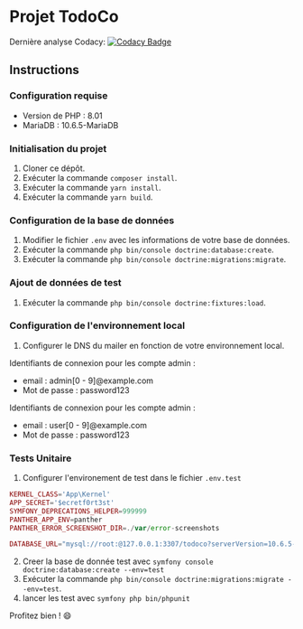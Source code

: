 # Projet TodoCo

Dernière analyse Codacy:
[![Codacy Badge](https://app.codacy.com/project/badge/Grade/c719b13284874e0abc9d693fe8a93ac1)](https://app.codacy.com/gh/Djordy59630/todoCo/dashboard?utm_source=gh&utm_medium=referral&utm_content=&utm_campaign=Badge_grade)

## Instructions

### Configuration requise

- Version de PHP : 8.01
- MariaDB : 10.6.5-MariaDB

### Initialisation du projet

1. Cloner ce dépôt.
2. Exécuter la commande `composer install`.
3. Exécuter la commande `yarn install`.
4. Exécuter la commande `yarn build`.

### Configuration de la base de données

1. Modifier le fichier `.env` avec les informations de votre base de données.
2. Exécuter la commande `php bin/console doctrine:database:create`.
3. Exécuter la commande `php bin/console doctrine:migrations:migrate`.

### Ajout de données de test

1. Exécuter la commande `php bin/console doctrine:fixtures:load`.

### Configuration de l'environnement local

1. Configurer le DNS du mailer en fonction de votre environnement local.

Identifiants de connexion pour les compte admin :
- email : admin[0 - 9]@example.com
- Mot de passe : password123

Identifiants de connexion pour les compte admin :
- email : user[0 - 9]@example.com
- Mot de passe : password123

### Tests Unitaire

1. Configurer l'environement de test dans le fichier `.env.test`
```php
KERNEL_CLASS='App\Kernel'
APP_SECRET='$ecretf0rt3st'
SYMFONY_DEPRECATIONS_HELPER=999999
PANTHER_APP_ENV=panther
PANTHER_ERROR_SCREENSHOT_DIR=./var/error-screenshots

DATABASE_URL="mysql://root:@127.0.0.1:3307/todoco?serverVersion=10.6.5-MariaDB"
```
2. Creer la  base de donnée test avec `symfony console doctrine:database:create --env=test`
3. Exécuter la commande `php bin/console doctrine:migrations:migrate --env=test`.
4. lancer les test avec `symfony php bin/phpunit`


Profitez bien ! :smile:

